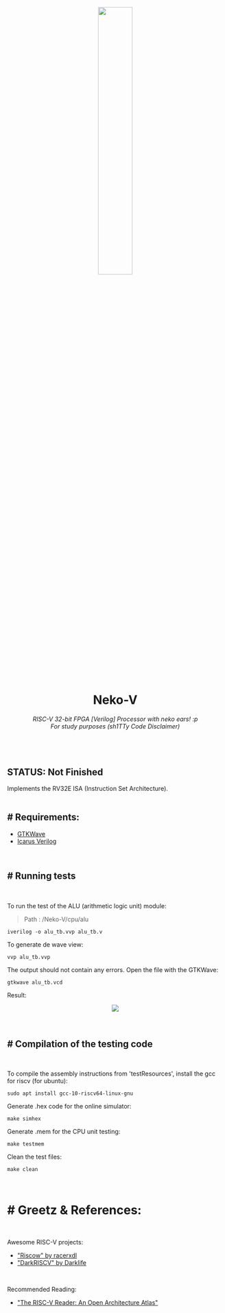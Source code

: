 <div align="center">
  <img src="https://i.pinimg.com/originals/15/f1/63/15f16379e576615e08aa1270e34f4c90.png" width="40%">
  <h1>Neko-V</h1>
  <i>RISC-V 32-bit FPGA [Verilog] Processor with neko ears! :p</i><br>
  <i>For study purposes (sh1TTy Code Disclaimer)</b></i>
  <h1></h1>
  

<div align="left">
<br>
<h2>STATUS: Not Finished</h2>

Implements the RV32E ISA (Instruction Set Architecture).
</br>
<br>
<h2># Requirements:</h2>

  * [GTKWave](http://gtkwave.sourceforge.net/)
  * [Icarus Verilog](http://iverilog.icarus.com/)



<br>
<h2># Running tests</h2>
<br>

To run the test of the ALU (arithmetic logic unit) module:


> Path : /Neko-V/cpu/alu
```
iverilog -o alu_tb.vvp alu_tb.v
```
To generate de wave view:

```
vvp alu_tb.vvp
```
The output should not contain any errors. Open the file with the GTKWave:
```
gtkwave alu_tb.vcd
```

Result:
<div align="center">
<img src="https://i.imgur.com/zUmVqLR.png">
<div align="left">

<br>
<br>
<h2># Compilation of the testing code </h2>
<br>

To compile the assembly instructions from 'testResources', install the gcc for riscv (for ubuntu):
```
sudo apt install gcc-10-riscv64-linux-gnu
```

Generate .hex code for the online simulator:
```
make simhex
```

Generate .mem for the CPU unit testing:
```
make testmem
```
Clean the test files:
```
make clean
```
<br>
<h1># Greetz & References:</h1>
<br>

Awesome RISC-V projects:
* ["Riscow" by racerxdl](https://github.com/racerxdl/riskow)
* ["DarkRISCV" by Darklife](https://github.com/darklife/darkriscv)
<br>

Recommended Reading:

* ["The RISC-V Reader: An Open Architecture Atlas"](http://riscvbook.com/)

</div>



